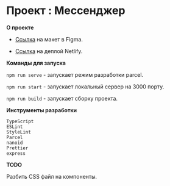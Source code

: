 # Проект : Мессенджер

**О проекте**

- [Ссылка](https://www.figma.com/file/eeaPkhaTqieli5L4IRn3w1/praktikum-chat-ui?node-id=15%3A323) на макет в Figma.

- [Ссылка](https://624973121025bd0009a8ca2d--romantic-goldberg-0c2bdc.netlify.app/) на деплой Netlify.

**Команды для запуска**

`npm run serve` - запускает режим разработки parcel.

`npm run start` - запускает локальный сервер на 3000 порту.

`npm run build` - запускает сборку проекта.

**Инструменты разработки**

`TypeScript`  
`ESLint`  
`StyleLint`  
`Parcel`  
`nanoid`  
`Prettier`  
`express`

**TODO**

Разбить CSS файл на компоненты.
